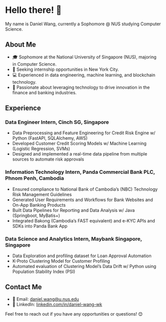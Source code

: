 # Hello there! 👋

My name is Daniel Wang, currently a Sophomore @ NUS studying Computer Science.

## About Me

- 🎓 Sophomore at the National University of Singapore (NUS), majoring in Computer Science.
- 💼 Seeking internship opportunities in New York City.
- 💻 Experienced in data engineering, machine learning, and blockchain technology.
- 🌱 Passionate about leveraging technology to drive innovation in the finance and banking industries.

## Experience

### Data Engineer Intern, Cinch SG, Singapore
- Data Preprocessing and Feature Engineering for Credit Risk Engine w/ Python (FastAPI, SQLAlchemy, AWS)
- Developed Customer Credit Scoring Models w/ Machine Learning (Logistic Regression, SVMs)
- Designed and implemented a real-time data pipeline from multiple sources to automate risk approvals

### Information Technology Intern, Panda Commercial Bank PLC, Phnom Penh, Cambodia
- Ensured compliance to National Bank of Cambodia’s (NBC) Technology Risk Management Guidelines
- Generated User Requirements and Workflows for Bank Websites and On-App Banking Products
- Built Data Pipelines for Reporting and Data Analysis w/ Java (Springboot, MyBatis+)
- Integrated Bakong (Cambodia’s FAST equivalent) and e-KYC APIs and SDKs into Panda Bank App

### Data Science and Analytics Intern, Maybank Singapore, Singapore
- Data Exploration and profiling dataset for Loan Approval Automation
- K-Proto Clustering Model for Customer Profiling
- Automated evaluation of Clustering Model’s Data Drift w/ Python using Population Stability Index (PSI)

## Contact Me

- 📧 Email: [daniel.wang@u.nus.edu](mailto:daniel.wang@u.nus.edu)
- 💼 LinkedIn: [linkedin.com/in/daniel-wang-wk](https://www.linkedin.com/in/daniel-wang-wk/)

Feel free to reach out if you have any opportunities or questions! 😊


